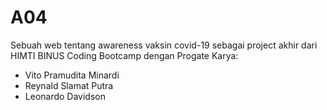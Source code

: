# A04
Sebuah web tentang awareness vaksin covid-19 sebagai project akhir dari HIMTI BINUS Coding Bootcamp dengan Progate
Karya:
- Vito Pramudita Minardi
- Reynald Slamat Putra
- Leonardo Davidson
